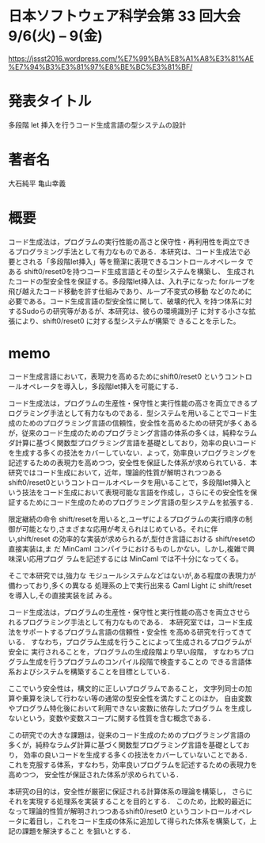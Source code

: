 # 日本ソフトウェア科学会第 33 回大会 9/6(火) – 9(金)

https://jssst2016.wordpress.com/%E7%99%BA%E8%A1%A8%E3%81%AE%E7%94%B3%E3%81%97%E8%BE%BC%E3%81%BF/

# 発表タイトル
多段階 let 挿入を行うコード生成言語の型システムの設計

# 著者名
大石純平
亀山幸義

# 概要
コード生成法は，プログラムの実行性能の高さと保守性・再利用性を両立でき
るプログラミング手法として有力なものである．本研究は、コード生成法で必
要とされる「多段階let挿入」等を簡潔に表現できるコントロールオペレータ
である shift0/reset0を持つコード生成言語とその型システムを構築し、
生成されたコードの型安全性を保証する。多段階let挿入は、入れ子になった
forループを飛び越えたコード移動を許す仕組みであり、ループ不変式の移動
などのために必要である。コード生成言語の型安全性に関して、破壊的代入
を持つ体系に対するSudoらの研究等があるが、本研究は、彼らの環境識別子
に対する小さな拡張により、shift0/reset0 に対する型システムが構築で
きることを示した。

# memo
コード生成言語において，表現力を高めるためにshift0/reset0 というコントロールオペレータを導入し，多段階let挿入を可能にする．

コード生成法は，プログラムの生産性・保守性と実行性能の高さを両立できるプログラミング手法として有力なものである．型システムを用いることでコード生成のためのプログラミング言語の信頼性，安全性を高めるための研究が多くあるが，従来のコード生成のためのプログラミング言語の体系の多くは，純粋なラムダ計算に基づく関数型プログラミング言語を基礎としており，効率の良いコードを生成する多くの技法をカバーしていない．よって，効率良いプログラミングを記述するための表現力を高めつつ，安全性を保証した体系が求められている．本研究ではコード生成において，近年，理論的性質が解明されつつあるshift0/reset0というコントロールオペレータを用いることで，多段階let挿入という技法をコード生成において表現可能な言語を作成し，さらにその安全性を保証するためにコード生成のためのプログラミング言語の型システムを拡張する．

限定継続の命令 shift/resetを用いると,ユーザによるプログラムの実行順序の制 御が可能となり,さまざまな応用が考えられはじめている。それに伴い,shift/reset の効率的な実装が求められるが,型付き言語における shift/resetの直接実装は,ま だ MinCaml コンパイラにおけるものしかない。しかし,複雑で興味深い応用プログ ラムを記述するには MinCaml では不十分になってくる。

そこで本研究では,強力な モジュールシステムなどはないが,ある程度の表現力が備わっており,多くの異なる 処理系の上で実行出来る Caml Light に shift/resetを導入し,その直接実装を試 みる。


コード生成法は，プログラムの生産性・保守性と実行性能の高さを両立させら
れるプログラミング手法として有力なものである．
本研究室では，コード生成法をサポートするプログラム言語の信頼性・安全性
を高める研究を行ってきている．
すなわち，プログラム生成を行うことによって生成されるプログラムが安全に
実行されることを，プログラムの生成段階より早い段階，
すなわちプログラム生成を行うプログラムのコンパイル段階で検査することの
できる言語体系およびシステムを構築することを目標としている．

ここでいう安全性は，構文的に正しいプログラムであること，
文字列同士の加算や乗算を決して行わない等の通常の型安全性を満たすことのほか，
自由変数やプログラム特化後において利用できない変数に依存したプログラム
を生成しないという，変数や変数スコープに関する性質を含む概念である．

この研究での大きな課題は，従来のコード生成のためのプログラミング言語の
多くが，純粋なラムダ計算に基づく関数型プログラミング言語を基礎としており，
効率の良いコードを生成する多くの技法をカバーしていないことである．
これを克服する体系，すなわち，効率良いプログラムを記述するための表現力を高めつつ，
安全性が保証された体系が求められている．

本研究の目的は，安全性が厳密に保証される計算体系の理論を構築し，
さらにそれを実現する処理系を実装することを目的とする．
このため，比較的最近になって理論的性質が解明されつつあるshift0/reset0
というコントロールオペレータに着目し，これをコード生成の体系に追加して得られた体系を構築して，上記の課題を解決すること
を狙いとする．
